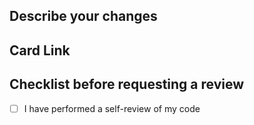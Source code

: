 ## Describe your changes

## Card Link

## Checklist before requesting a review
- [ ] I have performed a self-review of my code
